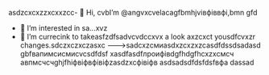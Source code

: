  asdzcxcxzzxcxxzcc- 👋 Hi, cvbI’m @angvxcvelacagfbmhjvівфіввфі,bmn gfd
- 👀 I’m interested in sa...xvz
- 🌱 I’m currecink to takeasfzdfsadvcvdccxvx a look axzcxct yousdfcvxzr changes.sdczxczxczasxc
--->sadcxzсмиasdxzcxzxzcasdfdssdsadasd
gbfвапимсисмиcvcsdfdsf
xasdfasdfлроифівdgfhdgfhcxzxcмсч
авпмсчсчghjfhіфвіфвфівіфzasdzxcфівіфв
asdsadsdfdsfdsfвфа
dassad
